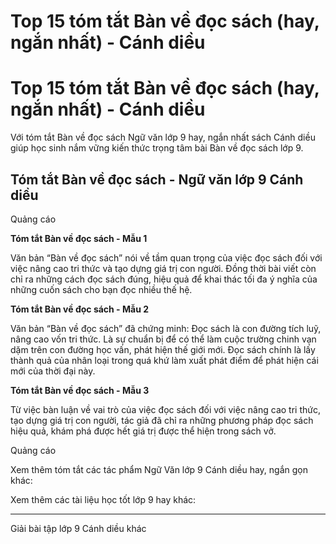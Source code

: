 # Top 15 tóm tắt Bàn về đọc sách (hay, ngắn nhất) - Cánh diều

# Top 15 tóm tắt Bàn về đọc sách (hay, ngắn nhất) - Cánh diều

Với tóm tắt Bàn về đọc sách Ngữ văn lớp 9 hay, ngắn nhất sách Cánh diều giúp học sinh nắm vững kiến thức trọng tâm bài Bàn về đọc sách lớp 9.

## Tóm tắt Bàn về đọc sách - Ngữ văn lớp 9 Cánh diều

Quảng cáo

**Tóm tắt Bàn về đọc sách - Mẫu 1**

Văn bản “Bàn về đọc sách” nói về tầm quan trọng của việc đọc sách đối với việc nâng cao tri thức và tạo dựng giá trị con người. Đồng thời bài viết còn chỉ ra những cách đọc sách đúng, hiệu quả để khai thác tối đa ý nghĩa của những cuốn sách cho bạn đọc nhiều thế hệ.

**Tóm tắt Bàn về đọc sách - Mẫu 2**

Văn bản “Bàn về đọc sách” đã chứng minh: Đọc sách là con đường tích luỹ, nâng cao vốn tri thức. Là sự chuẩn bị để có thể làm cuộc trường chinh vạn dặm trên con đường học vấn, phát hiện thế giới mới. Đọc sách chính là lấy thành quả của nhân loại trong quá khứ làm xuất phát điểm để phát hiện cái mới của thời đại này.

**Tóm tắt Bàn về đọc sách - Mẫu 3**

Từ việc bàn luận về vai trò của việc đọc sách đối với việc nâng cao tri thức, tạo dựng giá trị con người, tác giả đã chỉ ra những phương pháp đọc sách hiệu quả, khám phá được hết giá trị được thể hiện trong sách vở.

Quảng cáo

Xem thêm tóm tắt các tác phẩm Ngữ Văn lớp 9 Cánh diều hay, ngắn gọn khác:

Xem thêm các tài liệu học tốt lớp 9 hay khác:

* * *

Giải bài tập lớp 9 Cánh diều khác
